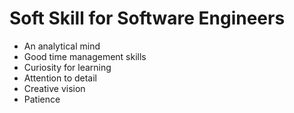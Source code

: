 # Soft Skill for Software Engineers

* An analytical mind
* Good time management skills
* Curiosity for learning
* Attention to detail
* Creative vision
* Patience